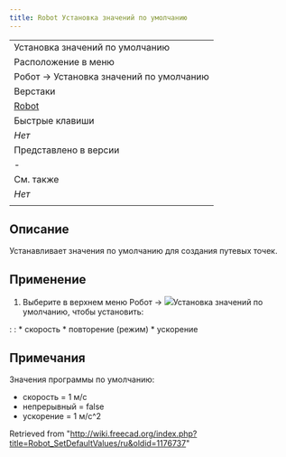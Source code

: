 ```yaml
---
title: Robot Установка значений по умолчанию
---
```

|  |
| --- |
| Установка значений по умолчанию |
| Расположение в меню |
| Робот → Установка значений по умолчанию |
| Верстаки |
| [Robot](/Robot_Workbench/ru "Robot Workbench/ru") |
| Быстрые клавиши |
| *Нет* |
| Представлено в версии |
| - |
| См. также |
| *Нет* |
|  |

## Описание

Устанавливает значения по умолчанию для создания путевых точек.

## Применение

1. Выберите в верхнем меню Робот → ![](/images/Robot_SetDefaultValues.svg)Установка значений по умолчанию, чтобы установить:

:   :   * скорость
        * повторение (режим)
        * ускорение

## Примечания

Значения программы по умолчанию:

* скорость = 1 м/с
* непрерывный = false
* ускорение = 1 м/с^2

Retrieved from "<http://wiki.freecad.org/index.php?title=Robot_SetDefaultValues/ru&oldid=1176737>"